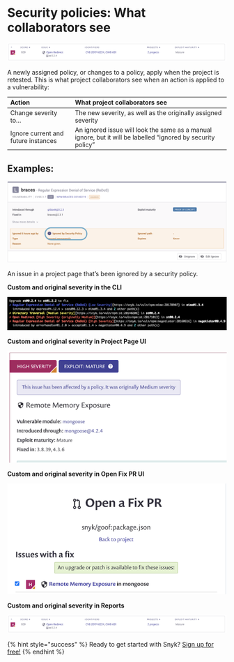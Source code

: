 # Security policies: What collaborators see

![](../../.gitbook/assets/screenshot_2020-10-21_at_9.30.03_am.png/)

A newly assigned policy, or changes to a policy, apply when the project is retested. This is what project collaborators see when an action is applied to a vulnerability:

| **Action** | **What project collaborators see** |
| :--- | :--- |
| Change severity to… | The new severity, as well as the originally assigned severity |
| Ignore current and future instances | An ignored issue will look the same as a manual ignore, but it will be labelled “ignored by security policy” |

## **Examples:**

![](../../.gitbook/assets/screenshot_2021-07-28_at_12.50.46.png/)

An issue in a project page that’s been ignored by a security policy.

**Custom and original severity in the CLI**

![](../../.gitbook/assets/unnamed.png/)

**Custom and original severity in Project Page UI**

![](../../.gitbook/assets/unnamed-1.png/)

**Custom and original severity in Open Fix PR UI**

![](../../.gitbook/assets/unnamed-2.png/)

**Custom and original severity in Reports**

![](../../.gitbook/assets/screenshot_2020-10-21_at_9.30.03_am.png/)

{% hint style="success" %}
Ready to get started with Snyk? [Sign up for free!](https://snyk.io/login?cta=sign-up&loc=footer&page=support_docs_page/)
{% endhint %}


